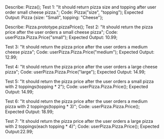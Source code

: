 Describe: Pizza();
Test 1: "It should return pizza size and topping after user order small cheese pizza.";
Code: Pizza("size", "topping");
Expected Output: Pizza {size: "Small", topping: "Cheese"};

Describe: Pizza.prototype.pizzaPrice();
Test 2: "It should return the pizza price after the user orders a small cheese pizza";
Code: userPizza.Pizza.Price("small");
Expected Output: 10.99;

Test 3: "It should return the pizza price after the user orders a medium cheese pizza";
Code: userPizza.Pizza.Price("medium");
Expected Output: 12.99;

Test 4: "It should return the pizza price after the user orders a large cheese pizza";
Code: userPizza.Pizza.Price("large");
Expected Output: 14.99;

Test 5: "It should return the pizza price after the user orders a small pizza with 2 toppings(topping * 2");
Code: userPizza.Pizza.Price();
Expected Output: 14.99;

Test 6: "It should return the pizza price after the user orders a medium pizza with 2 toppings(topping * 3)";
Code: userPizza.Pizza.Price();
Expected Output: 18.99;
 
Test 7: "It should return the pizza price after the user orders a large pizza with 2 toppings(each topping * 4)";
Code: userPizza.Pizza.Price();
Expected Output:22.99;

